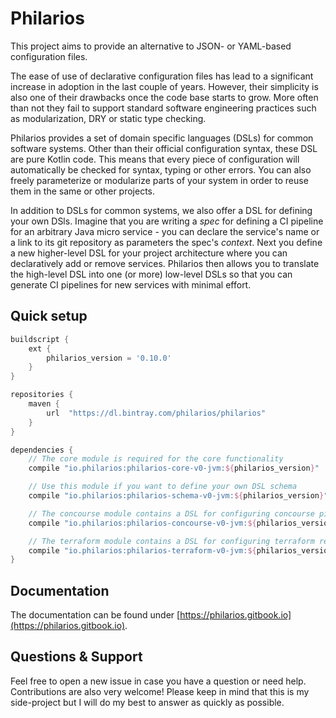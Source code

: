 # Philarios

This project aims to provide an alternative to JSON- or YAML-based configuration files.

The ease of use of declarative configuration files has lead to a significant increase in adoption in the last couple of
years. However, their simplicity is also one of their drawbacks once the code base starts to grow. More often than not
they fail to support standard software engineering practices such as modularization, DRY or static type checking.

Philarios provides a set of domain specific languages (DSLs) for common software systems. Other than their official
configuration syntax, these DSL are pure Kotlin code. This means that every piece of configuration will automatically
be checked for syntax, typing or other errors. You can also freely parameterize or modularize parts of your system in
order to reuse them in the same or other projects.

In addition to DSLs for common systems, we also offer a DSL for defining your own DSls. Imagine that you are writing a
*spec* for defining a CI pipeline for an arbitrary Java micro service - you can declare the service's name or a link
to its git repository as parameters the spec's *context*. Next you define a new higher-level DSL for your project
architecture where you can declaratively add or remove services. Philarios then allows you to translate the high-level
DSL into one (or more) low-level DSLs so that you can generate CI pipelines for new services with minimal effort.

## Quick setup

```groovy
buildscript {
    ext {
        philarios_version = '0.10.0'
    }
}

repositories {
	maven {
		url  "https://dl.bintray.com/philarios/philarios"
	}
}

dependencies {
    // The core module is required for the core functionality
    compile "io.philarios:philarios-core-v0-jvm:${philarios_version}"

    // Use this module if you want to define your own DSL schema
    compile "io.philarios:philarios-schema-v0-jvm:${philarios_version}"

    // The concourse module contains a DSL for configuring concourse pipelines
    compile "io.philarios:philarios-concourse-v0-jvm:${philarios_version}"

    // The terraform module contains a DSL for configuring terraform resources
    compile "io.philarios:philarios-terraform-v0-jvm:${philarios_version}"
}
```

## Documentation

The documentation can be found under [https://philarios.gitbook.io](https://philarios.gitbook.io).

## Questions & Support

Feel free to open a new issue in case you have a question or need help. Contributions are also very welcome! Please keep
in mind that this is my side-project but I will do my best to answer as quickly as possible.